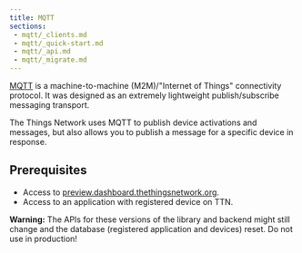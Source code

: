 ```yaml
---
title: MQTT
sections:
 - mqtt/_clients.md
 - mqtt/_quick-start.md
 - mqtt/_api.md
 - mqtt/_migrate.md
---
```


[MQTT](http://mqtt.org) is a machine-to-machine (M2M)/"Internet of Things" connectivity protocol. It was designed as an extremely lightweight publish/subscribe messaging transport.

The Things Network uses MQTT to publish device activations and messages, but also allows you to publish a message for a specific device in response.

## Prerequisites

* Access to [preview.dashboard.thethingsnetwork.org](https://preview.dashboard.thethingsnetwork.org/).
* Access to an application with registered device on TTN.

<div class="alert alert-danger"><strong>Warning:</strong> The APIs for these versions of the library and backend might still change and the database (registered application and devices) reset. Do not use in production!</div>
